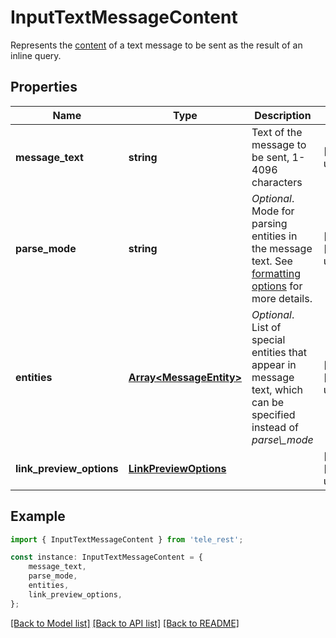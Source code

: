# InputTextMessageContent

Represents the [content](https://core.telegram.org/bots/api/#inputmessagecontent) of a text message to be sent as the result of an inline query.

## Properties

Name | Type | Description | Notes
------------ | ------------- | ------------- | -------------
**message_text** | **string** | Text of the message to be sent, 1-4096 characters | [default to undefined]
**parse_mode** | **string** | *Optional*. Mode for parsing entities in the message text. See [formatting options](https://core.telegram.org/bots/api/#formatting-options) for more details. | [optional] [default to undefined]
**entities** | [**Array&lt;MessageEntity&gt;**](MessageEntity.md) | *Optional*. List of special entities that appear in message text, which can be specified instead of *parse\\_mode* | [optional] [default to undefined]
**link_preview_options** | [**LinkPreviewOptions**](LinkPreviewOptions.md) |  | [optional] [default to undefined]

## Example

```typescript
import { InputTextMessageContent } from 'tele_rest';

const instance: InputTextMessageContent = {
    message_text,
    parse_mode,
    entities,
    link_preview_options,
};
```

[[Back to Model list]](../README.md#documentation-for-models) [[Back to API list]](../README.md#documentation-for-api-endpoints) [[Back to README]](../README.md)
